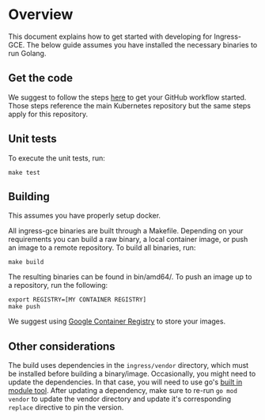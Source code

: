 # Overview

This document explains how to get started with developing for Ingress-GCE.
The below guide assumes you have installed the necessary binaries to run Golang.

## Get the code

We suggest to follow the steps [here](https://github.com/kubernetes/community/blob/master/contributors/guide/github-workflow.md) to get your GitHub workflow started.
Those steps reference the main Kubernetes repository but the same steps apply for this repository.

## Unit tests

To execute the unit tests, run:

```console
make test
```

## Building

This assumes you have properly setup docker.

All ingress-gce binaries are built through a Makefile. Depending on your
requirements you can build a raw binary, a local container image,
or push an image to a remote repository. To build all binaries, run:

```console
make build
```

The resulting binaries can be found in bin/amd64/. To push an image up to a
repository, run the following:

```console
export REGISTRY=[MY CONTAINER REGISTRY]
make push
```
We suggest using [Google Container Registry](https://cloud.google.com/container-registry/docs/quickstart)
to store your images.

## Other considerations
The build uses dependencies in the `ingress/vendor` directory, which
must be installed before building a binary/image. Occasionally, you
might need to update the dependencies. In that case, you will need to use go's 
[built in module tool](https://github.com/golang/go/wiki/Modules#daily-workflow).
After updating a dependency, make sure to re-run `go mod vendor` to update the 
vendor directory and update it's corresponding `replace` directive to pin the version.


